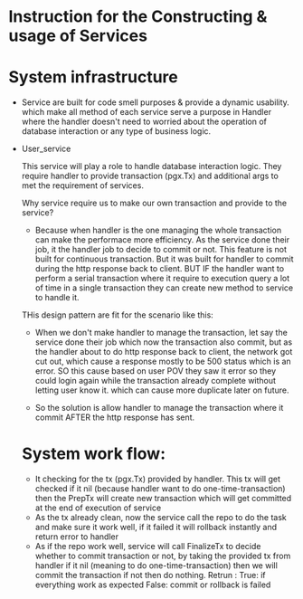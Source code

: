 # Instruction for the Constructing & usage of Services

# System infrastructure

-   Service are built for code smell purposes & provide a dynamic usability. which make all method of each service serve a purpose in Handler where the handler doesn't need to worried about the operation of database interaction or any type of business logic.

-   User_service

    This service will play a role to handle database interaction logic. They require handler to provide transaction (pgx.Tx) and additional args to met the requirement of services.

    Why service require us to make our own transaction and provide to the service?

    -   Because when handler is the one managing the whole transaction can make the performace more efficiency. As the service done their job, it the handler job to decide to commit or not. This feature is not built for continuous transaction. But it was built for handler to commit during the http response back to client.
        BUT IF the handler want to perform a serial transaction where it require to execution query a lot of time in a single transaction they can create new method to service to handle it.

    THis design pattern are fit for the scenario like this:

    -   When we don't make handler to manage the transaction, let say the service done their job which now the transaction also commit, but as the handler about to do http response back to client, the network got cut out, which cause a response mostly to be 500 status which is an error. SO this cause based on user POV they saw it error so they could login again while the transaction already complete without letting user know it. which can cause more duplicate later on future.

    -   So the solution is allow handler to manage the transaction where it commit AFTER the http response has sent.

    # System work flow:

    -   It checking for the tx (pgx.Tx) provided by handler. This tx will get checked if it nil (because handler want to do one-time-transaction) then the PrepTx will create new transaction which will get committed at the end of execution of service
    -   As the tx already clean, now the service call the repo to do the task and make sure it work well, if it failed it will rollback instantly and return error to handler
    -   As if the repo work well, service will call FinalizeTx to decide whether to commit transaction or not, by taking the provided tx from handler if it nil (meaning to do one-time-transaction) then we will commit the transaction if not then do nothing.
        Retrun :
        True: if everything work as expected
        False: commit or rollback is failed
